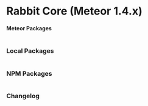 # Rabbit Core (Meteor 1.4.x)

#### Meteor Packages
```js

```

### Local Packages
```js

```

### NPM Packages
```js

```

### Changelog
